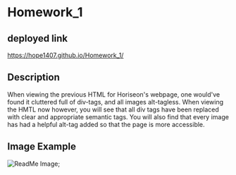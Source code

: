 # Homework_1

## deployed link

https://hope1407.github.io/Homework_1/

## Description

When viewing the previous HTML for Horiseon's webpage, one would've found it cluttered full of div-tags, and all images alt-tagless.  When viewing the HMTL now however, you will see that all div tags have been replaced with clear and appropriate semantic tags.  You will also find that every image has had a helpful alt-tag added so that the page is more accessible.

## Image Example

![ReadMe Image](./assets/images/readme_img.png);